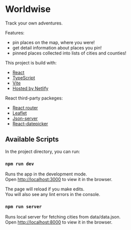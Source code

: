 # Worldwise

Track your own adventures.

Features:

- pin places on the map, where you were!
- get detail information about places you pin!
- pinned places collected into lists of cities and counties!

This project is build with:

- [React](https://react.dev)
- [TypeScript](https://www.typescriptlang.org)
- [Vite](https://vitejs.dev)
- [Hosted by Netlify](https://www.netlify.com)

React third-party packeges:

- [React router](https://reactrouter.com/en/main)
- [Leaflet](https://leafletjs.com)
- [Json-server](https://www.npmjs.com/package/json-server)
- [React-datepicker](https://www.npmjs.com/package/react-datepicker)

## Available Scripts

In the project directory, you can run:

### `npm run dev`

Runs the app in the development mode.\
Open [http://localhost:3000](http://localhost:3000) to view it in the browser.

The page will reload if you make edits.\
You will also see any lint errors in the console.

### `npm run server`

Runs local server for fetching cities from data/data.json.\
Open [http://localhost:8000](http://localhost:8000) to view it in the browser.
